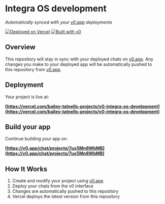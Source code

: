 # Integra OS development

*Automatically synced with your [v0.app](https://v0.app) deployments*

[![Deployed on Vercel](https://img.shields.io/badge/Deployed%20on-Vercel-black?style=for-the-badge&logo=vercel)](https://vercel.com/bailey-tatnells-projects/v0-integra-os-development)
[![Built with v0](https://img.shields.io/badge/Built%20with-v0.app-black?style=for-the-badge)](https://v0.app/chat/projects/7ux5Mn8WbMB)

## Overview

This repository will stay in sync with your deployed chats on [v0.app](https://v0.app).
Any changes you make to your deployed app will be automatically pushed to this repository from [v0.app](https://v0.app).

## Deployment

Your project is live at:

**[https://vercel.com/bailey-tatnells-projects/v0-integra-os-development](https://vercel.com/bailey-tatnells-projects/v0-integra-os-development)**

## Build your app

Continue building your app on:

**[https://v0.app/chat/projects/7ux5Mn8WbMB](https://v0.app/chat/projects/7ux5Mn8WbMB)**

## How It Works

1. Create and modify your project using [v0.app](https://v0.app)
2. Deploy your chats from the v0 interface
3. Changes are automatically pushed to this repository
4. Vercel deploys the latest version from this repository
